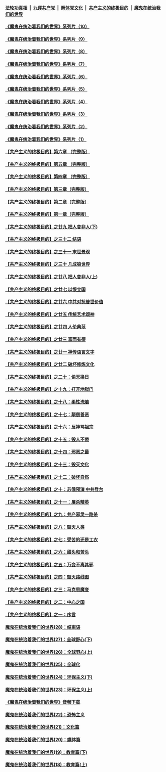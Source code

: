 ####  [法轮功真相](../../../../basic/blob/master/README.md?t=08101131) &nbsp;|&nbsp; [九评共产党](../../../../9ping.md/blob/master/README.md?t=08101131) &nbsp;|&nbsp; [解体党文化](../../../../jtdwh.md/blob/master/README.md?t=08101131)  &nbsp;|&nbsp; [共产主义的终极目的](../../../../gczydzjmd.md/blob/master/README.md?t=08101131) &nbsp;|&nbsp; [魔鬼在统治我们的世界](../../../../mgztzwmdsj.md/blob/master/README.md?t=08101131) 

#### [《魔鬼在统治着我们的世界》系列片（10）](../pages/nsc422/n12292670.md?t=08101131) 

#### [《魔鬼在统治着我们的世界》系列片（9）](../pages/nsc422/n12290859.md?t=08101131) 

#### [《魔鬼在统治着我们的世界》系列片（8）](../pages/nsc422/n12287445.md?t=08101131) 

#### [《魔鬼在统治着我们的世界》系列片（7）](../pages/nsc422/n12283425.md?t=08101131) 

#### [《魔鬼在统治着我们的世界》系列片（6）](../pages/nsc422/n12282314.md?t=08101131) 

#### [《魔鬼在统治着我们的世界》系列片（5）](../pages/nsc422/n12281419.md?t=08101131) 

#### [《魔鬼在统治着我们的世界》系列片（4）](../pages/nsc422/n12274024.md?t=08101131) 

#### [《魔鬼在统治着我们的世界》系列片（3）](../pages/nsc422/n12271322.md?t=08101131) 

#### [《魔鬼在统治着我们的世界》系列片（2）](../pages/nsc422/n12269049.md?t=08101131) 

#### [《魔鬼在统治着我们的世界》系列片（1）](../pages/nsc422/n12267575.md?t=08101131) 

#### [【共产主义的终极目的】第六章 （完整版）](../pages/nsc422/n11428913.md?t=08101131) 

#### [【共产主义的终极目的】第五章 （完整版）](../pages/nsc422/n11428912.md?t=08101131) 

#### [【共产主义的终极目的】第四章 （完整版）](../pages/nsc422/n11428907.md?t=08101131) 

#### [【共产主义的终极目的】第三章（完整版）](../pages/nsc422/n11428848.md?t=08101131) 

#### [【共产主义的终极目的】第二章（完整版）](../pages/nsc422/n11428831.md?t=08101131) 

#### [【共产主义的终极目的】第一章（完整版）](../pages/nsc422/n11417651.md?t=08101131) 

#### [【共产主义的终极目的】之廿九 把人变非人(下)](../pages/nsc422/n11344140.md?t=08101131) 

#### [【共产主义的终极目的】之三十二 结语](../pages/nsc422/n11360535.md?t=08101131) 

#### [【共产主义的终极目的】之三十一 末世景观](../pages/nsc422/n11351129.md?t=08101131) 

#### [【共产主义的终极目的】之三十 几成狼世界](../pages/nsc422/n11348280.md?t=08101131) 

#### [【共产主义的终极目的】之廿八 把人变非人(上)](../pages/nsc422/n11340492.md?t=08101131) 

#### [【共产主义的终极目的】之廿七 以恨立国](../pages/nsc422/n11336944.md?t=08101131) 

#### [【共产主义的终极目的】之廿六 中共对抗普世价值](../pages/nsc422/n11324785.md?t=08101131) 

#### [【共产主义的终极目的】之廿五 传统艺术颂神](../pages/nsc422/n11296396.md?t=08101131) 

#### [【共产主义的终极目的】之廿四 人伦典范](../pages/nsc422/n11296397.md?t=08101131) 

#### [【共产主义的终极目的】之廿三 富而有德](../pages/nsc422/n11283598.md?t=08101131) 

#### [【共产主义的终极目的】之廿一 神传语言文字](../pages/nsc422/n11263265.md?t=08101131) 

#### [【共产主义的终极目的】之廿二 破坏修炼文化](../pages/nsc422/n11245728.md?t=08101131) 

#### [【共产主义的终极目的】之二十：偷天换日](../pages/nsc422/n11238846.md?t=08101131) 

#### [【共产主义的终极目的】之十九：打开地狱门](../pages/nsc422/n11206376.md?t=08101131) 

#### [【共产主义的终极目的】之十八：柔性洗脑](../pages/nsc422/n11199994.md?t=08101131) 

#### [【共产主义的终极目的】之十七：颠倒善恶](../pages/nsc422/n11179782.md?t=08101131) 

#### [【共产主义的终极目的】之十六：反神骂祖宗](../pages/nsc422/n11166798.md?t=08101131) 

#### [【共产主义的终极目的】之十五：毁人不倦](../pages/nsc422/n11166792.md?t=08101131) 

#### [【共产主义的终极目的】之十四：邪恶之最](../pages/nsc422/n11150249.md?t=08101131) 

#### [【共产主义的终极目的】之十三：毁灭文化](../pages/nsc422/n11135227.md?t=08101131) 

#### [【共产主义的终极目的】之十二：破坏自然](../pages/nsc422/n11135214.md?t=08101131) 

#### [【共产主义的终极目的】之十：苏俄预演 中共登台](../pages/nsc422/n11118424.md?t=08101131) 

#### [【共产主义的终极目的】之十一：屠杀精英](../pages/nsc422/n11118442.md?t=08101131) 

#### [【共产主义的终极目的】之九：共产邪灵一路杀](../pages/nsc422/n11114139.md?t=08101131) 

#### [【共产主义的终极目的】之八：毁灭人类](../pages/nsc422/n11108503.md?t=08101131) 

#### [【共产主义的终极目的】之七：受苦的还是工农](../pages/nsc422/n11101809.md?t=08101131) 

#### [【共产主义的终极目的】之六：甜头和苦头](../pages/nsc422/n11096971.md?t=08101131) 

#### [【共产主义的终极目的】之五：万变不离其邪](../pages/nsc422/n11091285.md?t=08101131) 

#### [【共产主义的终极目的】之四：毁灭路线图](../pages/nsc422/n11086284.md?t=08101131) 

#### [【共产主义的终极目的】之三：马克思魔变](../pages/nsc422/n11061941.md?t=08101131) 

#### [【共产主义的终极目的】之二：中心之国](../pages/nsc422/n11047728.md?t=08101131) 

#### [【共产主义的终极目的】之一：序言](../pages/nsc422/n11086077.md?t=08101131) 

#### [魔鬼在统治着我们的世界(28)：结束语](../pages/nsc422/n10936246.md?t=08101131) 

#### [魔鬼在统治着我们的世界(27)：全球野心(下)](../pages/nsc422/n10928319.md?t=08101131) 

#### [魔鬼在统治着我们的世界(26)：全球野心(上)](../pages/nsc422/n10900318.md?t=08101131) 

#### [魔鬼在统治着我们的世界(25)：全球化](../pages/nsc422/n10788205.md?t=08101131) 

#### [魔鬼在统治着我们的世界(24)：环保主义(下)](../pages/nsc422/n10695307.md?t=08101131) 

#### [魔鬼在统治着我们的世界(23)：环保主义(上)](../pages/nsc422/n10688613.md?t=08101131) 

#### [《魔鬼在统治着我们的世界》音频下载](../pages/nsc422/n10635553.md?t=08101131) 

#### [魔鬼在统治着我们的世界(22)：恐怖主义](../pages/nsc422/n10614727.md?t=08101131) 

#### [魔鬼在统治着我们的世界(21)：文化篇](../pages/nsc422/n10597706.md?t=08101131) 

#### [魔鬼在统治着我们的世界(20)：媒体篇](../pages/nsc422/n10586579.md?t=08101131) 

#### [魔鬼在统治着我们的世界(19)：教育篇(下)](../pages/nsc422/n10564808.md?t=08101131) 

#### [魔鬼在统治着我们的世界(18)：教育篇(上)](../pages/nsc422/n10526970.md?t=08101131) 

